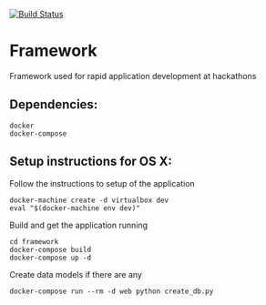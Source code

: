 [![Build Status](https://travis-ci.org/nikhilRP/framework.svg?branch=master)](https://travis-ci.org/nikhilRP/framework)

# Framework

Framework used for rapid application development at hackathons

## Dependencies:

    docker
    docker-compose

## Setup instructions for OS X:

  Follow the instructions to setup of the application

    docker-machine create -d virtualbox dev
    eval "$(docker-machine env dev)"

  Build and get the application running

    cd framework
    docker-compose build
    docker-compose up -d

  Create data models if there are any

    docker-compose run --rm -d web python create_db.py
